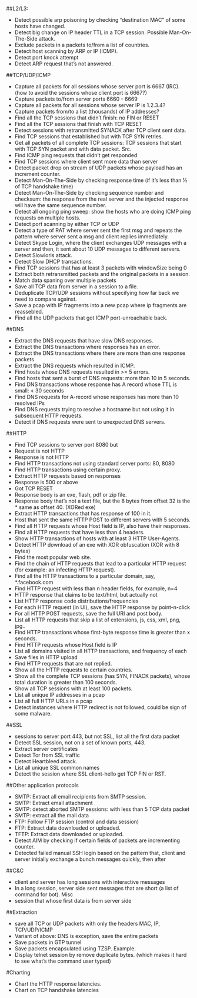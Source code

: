 


##L2/L3:
* Detect possible arp poisoning by checking “destination MAC” of some hosts have changed.
* Detect big change on IP header TTL in a TCP session. Possible Man-On-The-Side attack.
* Exclude packets in a packets to/from a list of countries.
* Detect host scanning by ARP or IP (ICMP).
* Detect port knock attempt
* Detect ARP request that’s not answered.

##TCP/UDP/ICMP
* Capture all packets for all sessions whose server port is 6667 (IRC).  (how to avoid the sessions whose client port is 6667?) 
* Capture packets to/from server ports 6660 - 6669
* Capture all packets for all sessions whose server IP is 1.2.3.4? 
* Capture packets from/to a list (thousands) of IP addresses?
* Find all the TCP sessions that didn’t finish: no FIN or RESET
* Find all the TCP sessions that finish with TCP RESET
* Detect sessions with retransmitted SYNACK after TCP client sent data.
* Find TCP sessions that established but with TCP SYN retries.
* Get all packets of all complete TCP sessions:  TCP sessions that start with TCP SYN packet and with data packet. Src.
* Find ICMP ping requests that didn’t get responded
* Find TCP sessions where client sent more data than server
* Detect packet drop on stream of UDP packets whose payload has an increment counter.
* Detect Man-On-The-Side by checking response time (if it’s less than ½ of TCP handshake time)
* Detect Man-On-The-Side by checking sequence number and checksum: the response from the real server and the injected response will have the same sequence number.
* Detect all ongoing ping sweep: show the hosts who are doing ICMP ping requests on multiple hosts.
* Detect port scanning by either TCP or UDP
* Detect a type of RAT where server sent the first msg and repeats the pattern where server sent a msg and client replies immediately.
* Detect Skype Login, where the client exchanges UDP messages with a server and then, it sent about 10 UDP messages to different servers.
* Detect Slowloris attack.
* Detect Slow DHCP transactions.
* Find TCP sessions that has at least 3 packets with windowSize being 0
* Extract both retransmitted packets and the original packets in a session.
* Match data spaning over multiple packets
* Save all TCP data from server in a session to a file.
* Deduplicate TCP/UDP sessions without specifying how far back we need to compare against.
* Save a pcap with  IP fragments into a new pcap where ip fragments are reassebled.
* Find all the UDP packets that got ICMP port-unreachable back.

##DNS
* Extract the DNS requests that have slow DNS responses.
* Extract the DNS transactions where responses has an error.
* Extract the DNS transactions where there are more than one response packets
* Extract the DNS requests which resulted in ICMP.
* Find hosts whose DNS requests resulted in >= 5 errors.
* Find hosts that sent a burst of DNS requests:  more than 10 in 5 seconds.
* Find DNS transactions whose response has A record whose TTL is small: < 30 seconds
* Find DNS requests for A-record whose responses has more than 10 resolved IPs
* Find DNS requests trying to resolve a hostname but not using it in subsequent HTTP requests.
* Detect if DNS requests were sent to unexpected DNS servers.

##HTTP
* Find TCP sessions to server port 8080 but 
* Request is not HTTP
* Response is not HTTP
* Find HTTP transactions not using standard server ports: 80, 8080
* Find HTTP transactions using certain proxy.
* Extract HTTP requests based on responses
* Response is 500 or above
* Got TCP RESET
* Response body is an exe, flash, pdf or zip file.
* Response body that’s not a text file, but the 8 bytes from offset 32 is the * same as offset 40. (XORed exe)
* Extract HTTP transactions that has response of 100 in it.
* Host that sent the same HTTP POST to different servers with 5 seconds.
* Find all HTTP requests whose Host field is IP, also have their responses.
* Find all HTTP requests that have less than 4 headers.
* Show HTTP transactions of hosts with at least 3 HTTP User-Agents.
* Detect HTTP download of an exe with XOR obfuscation (XOR with 8 bytes)
* Find the most popular web site.
* Find the chain of HTTP requests that lead to a particular HTTP request (for example: an infecting HTTP request).
* Find all the HTTP transactions to a particular domain, say,  *.facebook.com
* Find HTTP request with less than n header fields, for example, n=4
* HTTP response that claims to be text/html, but actually not
* List HTTP response code distributions/frequencies
* For each HTTP request (in UI), save the HTTP response by point-n-click
* For all HTTP POST requests, save the full URI and post body.
* List all HTTP requests that skip a list of extensions, js, css, xml, png, jpg..
* Find HTTP transactions whose first-byte response time is greater than x seconds.
* Find HTTP requests whose Host field is IP
* List all domains visited in all HTTP transactions, and frequency of each
* Save files in HTTP upload
* Find HTTP requests that are not replied.
* Show all the HTTP requests to certain countries.
* Show all the complete TCP sessions (has SYN, FINACK packets), whose total duration is greater than 100 seconds.
* Show all TCP sessions with at least 100 packets.
* List all unique IP addresses in a pcap
* List all full HTTP URLs in a pcap
* Detect instances where HTTP redirect is not followed, could be sign of some malware. 

##SSL
* sessions to server port 443, but not SSL, list all the first data packet
* Detect SSL session, not on a set of known ports, 443.
* Extract server certificates
* Detect Tor from SSL traffic
* Detect Heartbleed attack.
* List all unique SSL common names
* Detect the session where SSL client-hello get TCP FIN or RST.

##Other application protocols
* SMTP:  Extract all email recipients from SMTP session.
* SMTP:  Extract email attachment
* SMTP: detect aborted SMTP sessions: with less than 5 TCP data packet
* SMTP: extract all the mail data
* FTP:  Follow FTP session (control and data session)
* FTP:  Extract data downloaded or uploaded.
* TFTP:  Extract data downloaded or uploaded.
* Detect AIM by checking if certain fields of packets are incrementing counter.
* Detected failed manual SSH login based on the pattern that, client and server initially exchange a bunch messages quickly, then after 

##C&C
* client and server has long sessions with interactive messages
* In a long session, server side sent messages that are short (a list of command for bot).
Misc
* session that whose first data is from server side


##Extraction
* save all TCP or UDP packets with only the headers MAC, IP, TCP/UDP/ICMP
* Variant of above:  DNS is exception, save the entire packets
* Save packets in GTP tunnel
* Save packets encapsulated using TZSP. Example.
* Display telnet session by remove duplicate bytes. (which makes it hard to see what’s the command user typed)

#Charting
* Chart the HTTP response latencies.
* Chart on TCP handshake latencies

